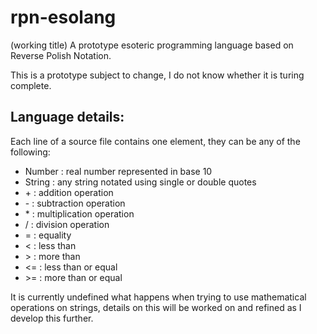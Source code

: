 # rpn-esolang
(working title)
A prototype esoteric programming language based on Reverse Polish Notation.

This is a prototype subject to change, I do not know whether it is turing complete.

## Language details:

Each line of a source file contains one element, they can be any of the following:

- Number : real number represented in base 10
- String : any string notated using single or double quotes
- \+ : addition operation
- \- : subtraction operation
- \* : multiplication operation
- / : division operation
- = : equality
- < : less than
- \> : more than
- <= : less than or equal
- \>= : more than or equal

It is currently undefined what happens when trying to use mathematical operations on strings, details on this will be worked on and refined as I develop this further.
